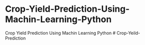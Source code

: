 # Crop-Yield-Prediction-Using-Machin-Learning-Python
Crop Yield Prediction Using Machin Learning Python
#   C r o p - Y e i l d - P r e d i c t i o n  
 